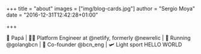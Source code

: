 +++
title = "about"
images = ["img/blog-cards.jpg"]
author = "Sergio Moya"
date = "2016-12-31T12:42:28+01:00"

+++

👶 Papá | 👨‍💻 Platform Engineer at @netlify, formerly @newrelic | 📣 Running @golangbcn | 📢 Co-founder @bcn_eng | 🛩️ Light sport HELLO WORLD
